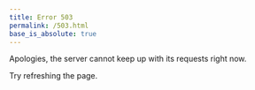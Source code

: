 ```yaml
---
title: Error 503
permalink: /503.html
base_is_absolute: true
---
```


Apologies, the server cannot keep up with its requests right now.

Try refreshing the page.
